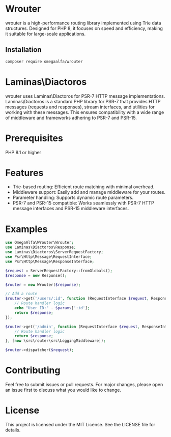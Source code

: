 # Wrouter

wrouter is a high-performance routing library implemented using Trie data structures. Designed for PHP 8, it focuses on speed and efficiency, making it suitable for large-scale applications.

## Installation

```bash
composer require omegaalfa/wrouter
```

# Laminas\Diactoros
wrouter uses Laminas\Diactoros for PSR-7 HTTP message implementations. Laminas\Diactoros is a standard PHP library for PSR-7 that provides HTTP messages (requests and responses), stream interfaces, and utilities for working with these messages. This ensures compatibility with a wide range of middleware and frameworks adhering to PSR-7 and PSR-15.

# Prerequisites

PHP 8.1 or higher

# Features
- Trie-based routing: Efficient route matching with minimal overhead.
- Middleware support: Easily add and manage middleware for your routes.
- Parameter handling: Supports dynamic route parameters.
- PSR-7 and PSR-15 compatible: Works seamlessly with PSR-7 HTTP message interfaces and PSR-15 middleware interfaces.

# Examples

```php
use OmegaAlfa\Wrouter\Wrouter;
use Laminas\Diactoros\Response;
use Laminas\Diactoros\ServerRequestFactory;
use Psr\Http\Message\RequestInterface;
use Psr\Http\Message\ResponseInterface;

$request = ServerRequestFactory::fromGlobals();
$response = new Response();

$router = new Wrouter($response);

// Add a route
$router->get('/users/:id', function (RequestInterface $request, ResponseInterface $response, $params) {
    // Route handler logic
    echo "User ID:" . $params[':id'];
    return $response;
});

$router->get('/admin', function (RequestInterface $request, ResponseInterface $response) {
    // Route handler logic
    return $response;
}, [new \src\router\src\LoggingMiddleware]);

$router->dispatcher($request);
```

# Contributing
Feel free to submit issues or pull requests. For major changes, please open an issue first to discuss what you would like to change.


# License
This project is licensed under the MIT License. See the LICENSE file for details.
